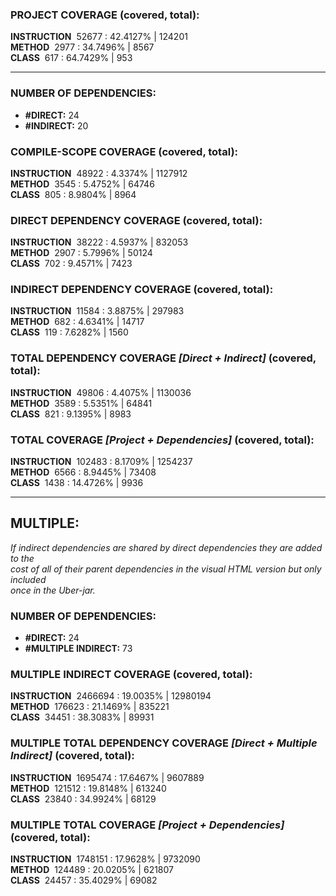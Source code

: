 ### PROJECT COVERAGE (covered, total):  
**INSTRUCTION** &nbsp;52677 : 42.4127% | 124201  
**METHOD** &nbsp;2977 : 34.7496% | 8567  
**CLASS** &nbsp;617 : 64.7429% | 953  
  
----------------------------------------------------------------  
### **NUMBER OF DEPENDENCIES:**   
- **#DIRECT:** 24  
- **#INDIRECT:** 20  
### COMPILE-SCOPE COVERAGE (covered, total):  
**INSTRUCTION** &nbsp;48922 : 4.3374% | 1127912  
**METHOD** &nbsp;3545 : 5.4752% | 64746  
**CLASS** &nbsp;805 : 8.9804% | 8964  
  
### DIRECT DEPENDENCY COVERAGE (covered, total):  
**INSTRUCTION** &nbsp;38222 : 4.5937% | 832053  
**METHOD** &nbsp;2907 : 5.7996% | 50124  
**CLASS** &nbsp;702 : 9.4571% | 7423  
  
### INDIRECT DEPENDENCY COVERAGE (covered, total):  
**INSTRUCTION** &nbsp;11584 : 3.8875% | 297983  
**METHOD** &nbsp;682 : 4.6341% | 14717  
**CLASS** &nbsp;119 : 7.6282% | 1560  
  
### TOTAL DEPENDENCY COVERAGE _[Direct + Indirect]_ (covered, total):  
**INSTRUCTION** &nbsp;49806 : 4.4075% | 1130036  
**METHOD** &nbsp;3589 : 5.5351% | 64841  
**CLASS** &nbsp;821 : 9.1395% | 8983  
  
### TOTAL COVERAGE _[Project + Dependencies]_ (covered, total):  
**INSTRUCTION** &nbsp;102483 : 8.1709% | 1254237  
**METHOD** &nbsp;6566 : 8.9445% | 73408  
**CLASS** &nbsp;1438 : 14.4726% | 9936  
  
----------------------------------------------------------------  
## MULTIPLE:  
_If indirect dependencies are shared by direct dependencies they are added to the  
cost of all of their parent dependencies in the visual HTML version but only included  
once in the Uber-jar._  
### **NUMBER OF DEPENDENCIES:**   
- **#DIRECT:** 24  
- **#MULTIPLE INDIRECT:** 73  
### MULTIPLE INDIRECT COVERAGE (covered, total):  
**INSTRUCTION** &nbsp;2466694 : 19.0035% | 12980194  
**METHOD** &nbsp;176623 : 21.1469% | 835221  
**CLASS** &nbsp;34451 : 38.3083% | 89931  
  
### MULTIPLE TOTAL DEPENDENCY COVERAGE _[Direct + Multiple Indirect]_ (covered, total):  
**INSTRUCTION** &nbsp;1695474 : 17.6467% | 9607889  
**METHOD** &nbsp;121512 : 19.8148% | 613240  
**CLASS** &nbsp;23840 : 34.9924% | 68129  
  
### MULTIPLE TOTAL COVERAGE _[Project + Dependencies]_ (covered, total):  
**INSTRUCTION** &nbsp;1748151 : 17.9628% | 9732090  
**METHOD** &nbsp;124489 : 20.0205% | 621807  
**CLASS** &nbsp;24457 : 35.4029% | 69082  

